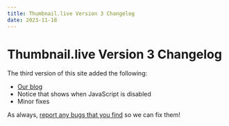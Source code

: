 ```yaml
---
title: Thumbnail.live Version 3 Changelog
date: 2023-11-18
---
```


# Thumbnail.live Version 3 Changelog

The third version of this site added the following:

- [Our blog](/articles/new-thumbnail-live-blog/)
- Notice that shows when JavaScript is disabled
- Minor fixes

As always, [report any bugs that you find](/contact/) so we can fix them!